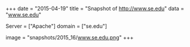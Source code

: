 
+++
date = "2015-04-19"
title = "Snapshot of http://www.se.edu"
data = "www.se.edu"

Server = ["Apache"]
domain = ["se.edu"]

  image = "snapshots/2015_16/www.se.edu.png"
+++
#

